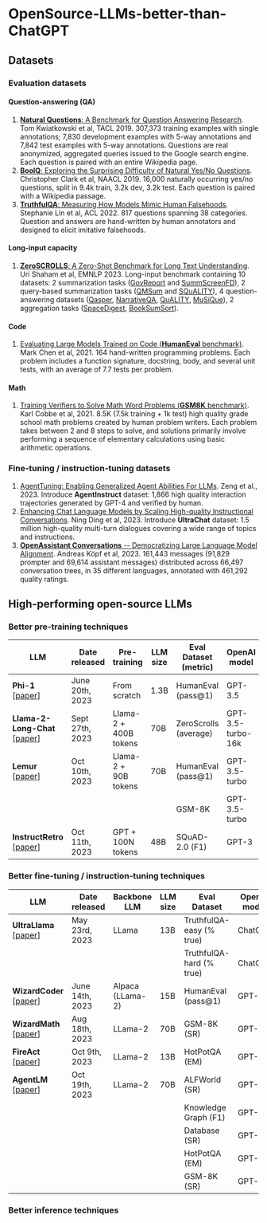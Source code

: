 # OpenSource-LLMs-better-than-ChatGPT


## Datasets

### Evaluation datasets

#### Question-answering (QA)

1. [**Natural Questions**: A Benchmark for Question Answering Research](https://aclanthology.org/Q19-1026/). Tom Kwiatkowski et al, TACL 2019. 307,373 training examples with single annotations; 7,830 development examples with 5-way annotations and 7,842 test examples with 5-way annotations. Questions are real anonymized, aggregated queries issued to the Google search engine. Each question is paired with an entire Wikipedia page. 
2. [**BoolQ**: Exploring the Surprising Difficulty of Natural Yes/No Questions](https://aclanthology.org/N19-1300/). Christopher Clark et al, NAACL 2019. 16,000 naturally occurring yes/no questions, split in 9.4k train, 3.2k dev, 3.2k test. Each question is paired with a Wikipedia passage. 
3. [**TruthfulQA**: Measuring How Models Mimic Human Falsehoods](https://arxiv.org/abs/2109.07958). Stephanie Lin et al, ACL 2022. 817 questions spanning 38 categories. Question and answers are hand-written by human annotators and designed to elicit imitative falsehoods.

#### Long-input capacity

1. [**ZeroSCROLLS**: A Zero-Shot Benchmark for Long Text Understanding](https://arxiv.org/abs/2305.14196). Uri Shaham et al, EMNLP 2023. Long-input benchmark containing 10 datasets: 2 summarization tasks ([GovReport](https://arxiv.org/abs/2104.02112) and [SummScreenFD](https://arxiv.org/abs/2104.07091)), 2 query-based summarization tasks ([QMSum](https://arxiv.org/abs/2104.05938) and [SQuALITY](https://arxiv.org/abs/2205.11465)), 4 question-answering datasets ([Qasper](https://arxiv.org/abs/2105.03011), [NarrativeQA](https://arxiv.org/abs/1712.07040), [QuALITY](https://arxiv.org/abs/2112.08608), [MuSiQue](https://arxiv.org/abs/2108.00573)), 2 aggregation tasks ([SpaceDigest](https://arxiv.org/abs/2012.04443), [BookSumSort](https://arxiv.org/abs/2105.08209)). 

#### Code

1. [Evaluating Large Models Trained on Code (**HumanEval** benchmark)](https://arxiv.org/abs/2107.03374). Mark Chen et al, 2021. 164 hand-written programming problems. Each problem includes a function signature, docstring, body, and several unit tests, with an average of 7.7 tests per problem.

#### Math

1. [Training Verifiers to Solve Math Word Problems (**GSM8K** benchmark)](https://arxiv.org/abs/2110.14168). Karl Cobbe et al, 2021. 8.5K (7.5k training + 1k test) high quality grade school math problems created by human problem writers. Each problem takes between 2 and 8 steps to solve, and solutions primarily involve performing a sequence of elementary calculations using basic arithmetic operations.

### Fine-tuning / instruction-tuning datasets

1. [AgentTuning: Enabling Generalized Agent Abilities For LLMs](https://arxiv.org/pdf/2310.12823.pdf). Zeng et al., 2023. Introduce **AgentInstruct** dataset: 1,866 high quality interaction trajectories generated by GPT-4 and verified by human.
2. [Enhancing Chat Language Models by Scaling High-quality Instructional Conversations](https://arxiv.org/abs/2305.14233). Ning Ding et al, 2023. Introduce **UltraChat** dataset: 1.5 million high-quality multi-turn dialogues covering a wide range of topics and instructions.
3. [**OpenAssistant Conversations** -- Democratizing Large Language Model Alignment](https://arxiv.org/abs/2304.07327). Andreas Köpf et al, 2023. 161,443 messages (91,829 prompter and 69,614 assistant messages) distributed across 66,497 conversation trees, in 35 different languages, annotated with 461,292 quality ratings.


## High-performing open-source LLMs

### Better pre-training techniques

| **LLM**     | **Date released** | **Pre-training** | **LLM size** | **Eval Dataset (metric)** | **OpenAI model** | **OpenAI result** | **LLM result** | **Gain (%)** |
|-------------|-------------------|------------------|--------------|---------------------------|------------------|-------------------|----------------|--------------|
| **Phi-1** [[paper](https://arxiv.org/abs/2306.11644)] | June 20th, 2023 | From scratch | 1.3B | HumanEval (pass@1) | GPT-3.5 | 47.0 | 50.6 | +7.7% |
| **Llama-2-Long-Chat** [[paper](https://arxiv.org/abs/2309.16039)] | Sept 27th, 2023 | Llama-2 + 400B tokens | 70B | ZeroScrolls (average) | GPT-3.5-turbo-16k | 36.7 | 37.7 | +2.7% |
| **Lemur** [[paper](https://arxiv.org/abs/2310.06830)] | Oct 10th, 2023 | Llama-2 + 90B tokens | 70B | HumanEval (pass@1) | GPT-3.5-turbo | 37.78 | 46.67 | +23.5% |
| | | | | GSM-8K | GPT-3.5-turbo | 43.75 | 58.33 | +33.3% |
| **InstructRetro** [[paper](https://arxiv.org/abs/2310.07713)] | Oct 11th, 2023 | GPT + 100N tokens | 48B | SQuAD-2.0 (F1) | GPT-3 | 59.5 | 75.6 | +27.1% |

### Better fine-tuning / instruction-tuning techniques

| **LLM**     | **Date released** | **Backbone LLM** | **LLM size** | **Eval Dataset** | **OpenAI model** | **OpenAI result** | **LLM result** | **Gain (%)** |
|-------------|-------------------|------------------|--------------|------------------|------------------|-------------------|----------------|--------------|
| **UltraLlama** [[paper](https://arxiv.org/abs/2305.14233)] | May 23rd, 2023 | LLama | 13B | TruthfulQA-easy (% true) | ChatGPT | 9.77 | 9.90 | +1.3% |
| | | | | TruthfulQA-hard (% true) | ChatGPT | 9.30 | 9.33 | +0.3% |
| **WizardCoder** [[paper](https://arxiv.org/abs/2306.08568)] | June 14th, 2023 | Alpaca (LLama-2) | 15B | HumanEval (pass@1) | GPT-3.5 | 48.1 | 57.3 | +19.1% |
| **WizardMath** [[paper](https://arxiv.org/abs/2308.09583)] | Aug 18th, 2023 | LLama-2 | 70B | GSM-8K (SR) | GPT-3.5 | 57.1 | 81.6 | +42.9% |
| **FireAct** [[paper](https://arxiv.org/abs/2310.05915)] | Oct 9th, 2023 | LLama-2 | 13B | HotPotQA (EM) | GPT-3.5 | 31.4 | 34.4 | +9.6% |
| **AgentLM** [[paper](https://arxiv.org/abs/2310.12823)] | Oct 19th, 2023 | LLama-2 | 70B | ALFWorld (SR) | GPT-4 | 78.0 | 86.0 | +10.3% |
| | | | | Knowledge Graph (F1) | GPT-3.5 | 27.2 | 47.0 | +72.8% |
| | | | | Database (SR) | GPT-4 | 33.7 | 37.7 | +11.9% |
| | | | | HotPotQA (EM) | GPT-3.5 | 37.4 | 41.6 | +11.2% |
| | | | | GSM-8K (SR) | GPT-3.5 | 57.1 | 59.7 | +4.6% |

### Better inference techniques 
